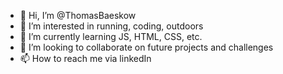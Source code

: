 - 👋 Hi, I’m @ThomasBaeskow
- 👀 I’m interested in running, coding, outdoors
- 🌱 I’m currently learning JS, HTML, CSS, etc.
- 💞️ I’m looking to collaborate on future projects and challenges
- 📫 How to reach me via linkedIn

<!---
ThomasBaeskow/ThomasBaeskow is a ✨ special ✨ repository because its `README.md` (this file) appears on your GitHub profile.
You can click the Preview link to take a look at your changes.
--->
